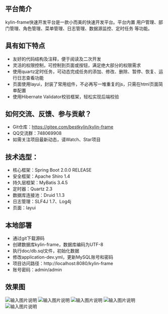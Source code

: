 ## 平台简介
kylin-frame快速开发平台是一款小而美的快速开发平台。平台内置 用户管理、部门管理、角色管理、菜单管理、日志管理、数据源监控、定时任务 等功能。

## 具有如下特点
- 友好的代码结构及注释，便于阅读及二次开发
- 灵活的权限控制，可控制到页面或按钮，满足绝大部分的权限需求
- 使用quartz定时任务，可动态完成任务的添加、修改、删除、暂停、恢复、运行日志查看功能
- 页面使用layui，封装了常用组件，不必再写一堆重复的js，只需在html页面简单配置
- 使用Hibernate Validator校验框架，轻松实现后端校验

## 如何交流、反馈、参与贡献？
- Git仓库：https://gitee.com/bestkylin/kylin-frame
- QQ交流群：748069908
- 如需关注项目最新动态，请Watch、Star项目

## 技术选型：
- 核心框架：Spring Boot 2.0.0 RELEASE
- 安全框架：Apache Shiro 1.4
- 持久层框架：MyBatis 3.4.5
- 定时器：Quartz 2.3
- 数据库连接池：Druid 1.1.3
- 日志管理：SLF4J 1.7、Log4j
- 页面：layui

## 本地部署
- 通过git下载源码
- 创建数据库kylin-frame，数据库编码为UTF-8
- 执行doc/db.sql文件，初始化数据
- 修改application-dev.yml，更新MySQL账号和密码
- 项目访问路径：http://localhost:8080/kylin-frame
- 账号密码：admin/admin

## 效果图
![输入图片说明](https://gitee.com/uploads/images/2018/0615/174021_f225caba_1560731.png "user.png")
![输入图片说明](https://gitee.com/uploads/images/2018/0615/174236_e5269e5f_1560731.png "role.png")
![输入图片说明](https://gitee.com/uploads/images/2018/0615/174259_0e54575e_1560731.png "userAdd.png")
![输入图片说明](https://gitee.com/uploads/images/2018/0615/174118_6f96958a_1560731.png "menuScr.png")
![输入图片说明](https://gitee.com/uploads/images/2018/0615/174319_4dffcf17_1560731.png "job.png")


